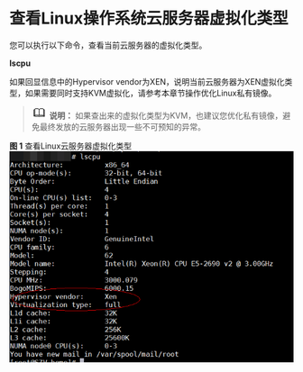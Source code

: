 # 查看Linux操作系统云服务器虚拟化类型<a name="ims_01_0322"></a>

您可以执行以下命令，查看当前云服务器的虚拟化类型。

**lscpu**

如果回显信息中的Hypervisor vendor为XEN，说明当前云服务器为XEN虚拟化类型，如果需要同时支持KVM虚拟化，请参考本章节操作优化Linux私有镜像。

>![](public_sys-resources/icon-note.gif) **说明：** 
>如果查出来的虚拟化类型为KVM，也建议您优化私有镜像，避免最终发放的云服务器出现一些不可预知的异常。

**图 1**  查看Linux云服务器虚拟化类型<a name="fig19508525221"></a>  
![](figures/查看Linux云服务器虚拟化类型.png "查看Linux云服务器虚拟化类型")

